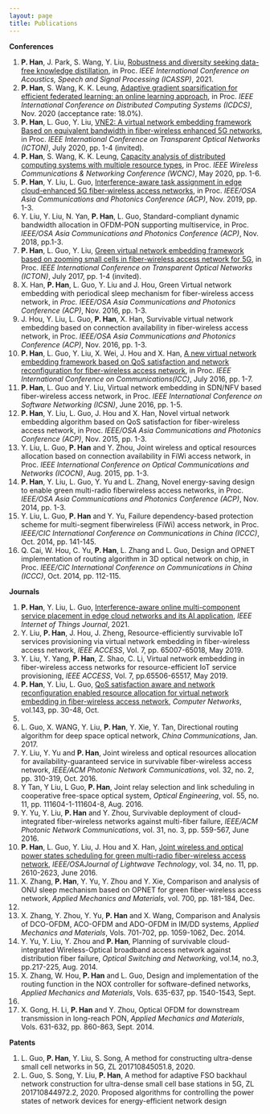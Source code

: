 ```yaml
---
layout: page
title: Publications
---
```



**Conferences**
1. **P. Han**, J. Park, S. Wang, Y. Liu, [Robustness and diversity seeking data-free knowledge distillation](https://arxiv.org/abs/2011.03749), in Proc. _IEEE International Conference on Acoustics, Speech and Signal Processing (ICASSP)_, 2021.
2. **P. Han**, S. Wang, K. K. Leung, [Adaptive gradient sparsification for efficient federated learning: an online
learning approach](https://arxiv.org/abs/2001.04756), in Proc. _IEEE International Conference on Distributed Computing Systems (ICDCS)_, Nov.
2020 (acceptance rate: 18.0%).
3. **P. Han**, L. Guo, Y. Liu, [VNE2: A virtual network embedding framework Based on equivalent bandwidth in
fiber-wireless enhanced 5G networks](/assets/ICTON_2020.pdf), in Proc. _IEEE International Conference on Transparent Optical Networks
(ICTON)_, July 2020, pp. 1-4 (invited).
4. **P. Han**, S. Wang, K. K. Leung, [Capacity analysis of distributed computing systems with multiple resource
types](/assets/WCNC2019.pdf), in Proc. _IEEE Wireless Communications & Networking Conference (WCNC)_, May 2020, pp. 1-6.
5. **P. Han**, Y. Liu, L. Guo, [Interference-aware task assignment in edge cloud-enhanced 5G fiber-wireless access
networks](/assets/ACP_2019.pdf), in Proc. _IEEE/OSA Asia Communications and Photonics Conference (ACP)_, Nov. 2019, pp. 1-3.
6. Y. Liu, Y. Liu, N. Yan, **P. Han**, L. Guo, Standard-compliant dynamic bandwidth allocation in OFDM-PON
supporting multiservice, in Proc. _IEEE/OSA Asia Communications and Photonics Conference (ACP)_, Nov. 2018,
pp.1-3.
7. **P. Han**, L. Guo, Y. Liu, [Green virtual network embedding framework based on zooming small cells in
fiber-wireless access network for 5G](/assets/ICTON_2017.pdf), in Proc. _IEEE International Conference on Transparent Optical Networks
(ICTON)_, July 2017, pp. 1-4 (invited).
8. X. Han, **P. Han**, L. Guo, Y. Liu and J. Hou, Green Virtual network embedding with periodical sleep mechanism
for fiber-wireless access network, in _Proc. IEEE/OSA Asia Communications and Photonics Conference (ACP)_,
Nov. 2016, pp. 1-3.
9. J. Hou, Y. Liu, L. Guo, **P. Han**, X. Han, Survivable virtual network embedding based on connection availability
in fiber-wireless access network, in Proc. _IEEE/OSA Asia Communications and Photonics Conference (ACP)_,
Nov. 2016, pp. 1-3.
10. **P. Han**, L. Guo, Y. Liu, X. Wei, J. Hou and X. Han, [A new virtual network embedding framework based on
QoS satisfaction and network reconfiguration for fiber-wireless access network](/assets/ICC_2016.pdf), in Proc. _IEEE International
Conference on Communications(ICC)_, July 2016, pp. 1-7.
11. **P. Han**, L. Guo and Y. Liu, Virtual network embedding in SDN/NFV based fiber-wireless access network, in
Proc. _IEEE International Conference on Software Networking (ICSN)_, June 2016, pp. 1-5.
12. **P. Han**, Y. Liu, L. Guo, J. Hou and X. Han, Novel virtual network embedding algorithm based on QoS
satisfaction for fiber-wireless access network, in Proc. _IEEE/OSA Asia Communications and Photonics Conference
(ACP)_, Nov. 2015, pp. 1-3.
13. Y. Liu, L. Guo, **P. Han** and Y. Zhou, Joint wireless and optical resources allocation based on connection
availability in FiWi access network, in Proc. _IEEE International Conference on Optical Communications and
Networks (ICOCN)_, Aug. 2015, pp. 1-3.
14. **P. Han**, Y. Liu, L. Guo, Y. Yu and L. Zhang, Novel energy-saving design to enable green multi-radio fiberwireless access networks, in Proc. _IEEE/OSA Asia Communications and Photonics Conference (ACP)_, Nov. 2014,
pp. 1-3.
15. Y. Liu, L. Guo, **P. Han** and Y. Yu, Failure dependency-based protection scheme for multi-segment fiberwireless (FiWi) access network, in Proc. _IEEE/CIC International Conference on Communications in China (ICCC)_,
Oct. 2014, pp. 141-145.
16. Q. Cai, W. Hou, C. Yu, **P. Han**, L. Zhang and L. Guo, Design and OPNET implementation of routing algorithm
in 3D optical network on chip, in Proc. _IEEE/CIC International Conference on Communications in China (ICCC)_,
Oct. 2014, pp. 112-115.

**Journals**
1. **P. Han**, Y. Liu, L. Guo, [Interference-aware online multi-component service placement in edge cloud networks
and its AI application](/assets/IoT_2021.pdf), _IEEE Internet of Things Journal_, 2021.
2. Y. Liu, **P. Han**, J. Hou, J. Zheng, Resource-efficiently survivable IoT services provisioning via virtual network
embedding in fiber-wireless access network, _IEEE ACCESS_, Vol. 7, pp. 65007-65018, May 2019.
3. Y. Liu, Y. Yang, **P. Han**, Z. Shao, C. Li, Virtual network embedding in fiber-wireless access networks for
resource-efficient IoT service provisioning, _IEEE ACCESS_, Vol. 7, pp.65506-65517, May 2019.
4. **P. Han**, Y. Liu, L. Guo, [QoS satisfaction aware and network reconfiguration enabled resource allocation for
virtual network embedding in fiber-wireless access network](/assets/COMNET_2017.pdf), _Computer Networks_, vol.143, pp. 30-48, Oct.
2018.
5. L. Guo, X. WANG, Y. Liu, **P. Han**, Y. Xie, Y. Tan, Directional routing algorithm for deep space optical network,
_China Communications_, Jan. 2017.
6. Y. Liu, Y. Yu and **P. Han**, Joint wireless and optical resources allocation for availability-guaranteed service in
survivable fiber-wireless access network, _IEEE/ACM Photonic Network Communications_, vol. 32, no. 2, pp.
310-319, Oct. 2016.
7. Y Tan, Y Liu, L Guo, **P. Han**, Joint relay selection and link scheduling in cooperative free-space optical system,
_Optical Engineering_, vol. 55, no. 11, pp. 111604-1-111604-8, Aug. 2016.
8. Y. Yu, Y. Liu, **P. Han** and Y. Zhou, Survivable deployment of cloud-integrated fiber-wireless networks against
multi-fiber failure, _IEEE/ACM Photonic Network Communications_, vol. 31, no. 3, pp. 559-567, June 2016.
9. **P. Han**, L. Guo, Y. Liu, J. Hou and X. Han, [Joint wireless and optical power states scheduling for green
multi-radio fiber-wireless access network](/assets/JLT_2015.pdf), _IEEE/OSAJournal of Lightwave Technology_, vol. 34, no. 11, pp.
2610-2623, June 2016.
10. X. Zhang, **P. Han**, Y. Yu, Y. Zhou and Y. Xie, Comparison and analysis of ONU sleep mechanism based on
OPNET for green fiber-wireless access network, _Applied Mechanics and Materials_, vol. 700, pp. 181-184, Dec.
2014.
11. X. Zhang, Y. Zhou, Y. Yu, **P. Han** and X. Wang, Comparison and Analysis of DCO-OFDM, ACO-OFDM and
ADO-OFDM in IM/DD systems, _Applied Mechanics and Materials_, Vols. 701-702, pp. 1059-1062, Dec. 2014.
12. Y. Yu, Y. Liu, Y. Zhou and **P. Han**, Planning of survivable cloud-integrated Wireless-Optical broadband
access network against distribution fiber failure, _Optical Switching and Networking_, vol.14, no.3, pp.217-225,
Aug. 2014.
13. X. Zhang, W. Hou, **P. Han** and L. Guo, Design and implementation of the routing function in the NOX
controller for software-defined networks, _Applied Mechanics and Materials_, Vols. 635-637, pp. 1540-1543, Sept.
2014.
14. X. Gong, H. Li, **P. Han** and Y. Zhou, Optical OFDM for downstream transmission in long-reach PON, _Applied
Mechanics and Materials_, Vols. 631-632, pp. 860-863, Sept. 2014.

**Patents**
1. L. Guo, **P. Han**, Y. Liu, S. Song, A method for constructing ultra-dense small cell networks in 5G, ZL
201710845051.8, 2020.
2. L. Guo, S. Song, Y. Liu, **P. Han**, A method for adaptive FSO backhaul network construction for ultra-dense
small cell base stations in 5G, ZL 201710844972.2, 2020.
Proposed algorithms for controlling the power states of network devices for energy-efficient network design